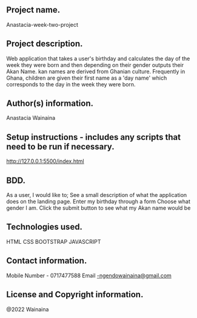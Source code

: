 ## Project name.
Anastacia-week-two-project
## Project description.
Web application that takes a user's birthday and calculates the day of the week they were born and then depending on their gender outputs their Akan Name. kan names are derived from Ghanian culture. Frequently in Ghana, children are given their first name as a 'day name' which corresponds to the day in the week they were born.
## Author(s) information.
Anastacia Wainaina
## Setup instructions - includes any scripts that need to be run if necessary.
http://127.0.0.1:5500/index.html
## BDD.
As a user, I would like to;
See a  small description of what the application does on the landing page.
Enter my birthday through a form 
Choose what gender I am.
Click the submit button to see what my Akan name would be

## Technologies used.
HTML
CSS
BOOTSTRAP
JAVASCRIPT
## Contact information.
Mobile Number - 0717477588
Email -ngendowainaina@gmail.com
## License and Copyright information.
@2022 Wainaina
